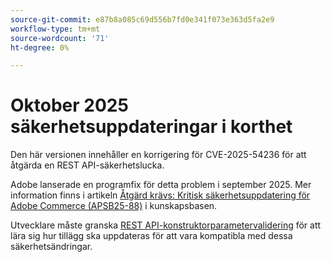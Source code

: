 ```yaml
---
source-git-commit: e87b8a085c69d556b7fd0e341f073e363d5fa2e9
workflow-type: tm+mt
source-wordcount: '71'
ht-degree: 0%

---
```

# Oktober 2025 säkerhetsuppdateringar i korthet

Den här versionen innehåller en korrigering för CVE-2025-54236 för att åtgärda en REST API-säkerhetslucka.

Adobe lanserade en programfix för detta problem i september 2025. Mer information finns i artikeln [Åtgärd krävs: Kritisk säkerhetsuppdatering för Adobe Commerce (APSB25-88)](https://experienceleague.adobe.com/sv/docs/experience-cloud-kcs/kbarticles/ka-27397) i kunskapsbasen.<!-- AC-15379 -->

Utvecklare måste granska [REST API-konstruktorparametervalidering](https://developer.adobe.com/commerce/php/development/components/web-api/services/#rest-api-constructor-parameter-validation) för att lära sig hur tillägg ska uppdateras för att vara kompatibla med dessa säkerhetsändringar.
